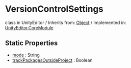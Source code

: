 # VersionControlSettings
class in UnityEditor
 / Inherits from: <a href="https://docs.unity3d.com/6000.1/Documentation/ScriptReference/Object.html">Object</a> / Implemented in: <a href="https://docs.unity3d.com/6000.1/Documentation/ScriptReference/UnityEditor.CoreModule.html">UnityEditor.CoreModule</a>

## Static Properties
- <a href="https://docs.unity3d.com/6000.1/Documentation/ScriptReference/VersionControlSettings-mode.html">mode</a> : String
- <a href="https://docs.unity3d.com/6000.1/Documentation/ScriptReference/VersionControlSettings-trackPackagesOutsideProject.html">trackPackagesOutsideProject</a> : Boolean
